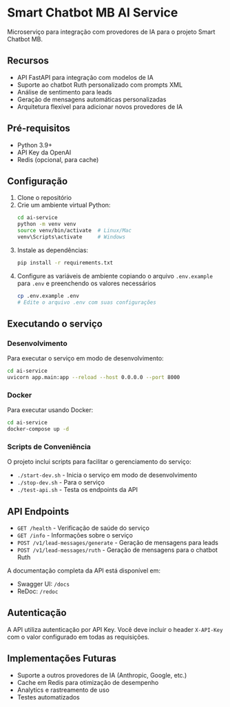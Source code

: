 # Smart Chatbot MB AI Service

Microserviço para integração com provedores de IA para o projeto Smart Chatbot MB.

## Recursos

- API FastAPI para integração com modelos de IA
- Suporte ao chatbot Ruth personalizado com prompts XML
- Análise de sentimento para leads
- Geração de mensagens automáticas personalizadas
- Arquitetura flexível para adicionar novos provedores de IA

## Pré-requisitos

- Python 3.9+
- API Key da OpenAI
- Redis (opcional, para cache)

## Configuração

1. Clone o repositório
2. Crie um ambiente virtual Python:
   ```bash
   cd ai-service
   python -m venv venv
   source venv/bin/activate  # Linux/Mac
   venv\Scripts\activate     # Windows
   ```
3. Instale as dependências:
   ```bash
   pip install -r requirements.txt
   ```
4. Configure as variáveis de ambiente copiando o arquivo `.env.example` para `.env` e preenchendo os valores necessários
   ```bash
   cp .env.example .env
   # Edite o arquivo .env com suas configurações
   ```

## Executando o serviço

### Desenvolvimento

Para executar o serviço em modo de desenvolvimento:

```bash
cd ai-service
uvicorn app.main:app --reload --host 0.0.0.0 --port 8000
```

### Docker

Para executar usando Docker:

```bash
cd ai-service
docker-compose up -d
```

### Scripts de Conveniência

O projeto inclui scripts para facilitar o gerenciamento do serviço:

- `./start-dev.sh` - Inicia o serviço em modo de desenvolvimento
- `./stop-dev.sh` - Para o serviço
- `./test-api.sh` - Testa os endpoints da API

## API Endpoints

- `GET /health` - Verificação de saúde do serviço
- `GET /info` - Informações sobre o serviço
- `POST /v1/lead-messages/generate` - Geração de mensagens para leads
- `POST /v1/lead-messages/ruth` - Geração de mensagens para o chatbot Ruth

A documentação completa da API está disponível em:
- Swagger UI: `/docs`
- ReDoc: `/redoc`

## Autenticação

A API utiliza autenticação por API Key. Você deve incluir o header `X-API-Key` com o valor configurado em todas as requisições.

## Implementações Futuras

- Suporte a outros provedores de IA (Anthropic, Google, etc.)
- Cache em Redis para otimização de desempenho
- Analytics e rastreamento de uso
- Testes automatizados